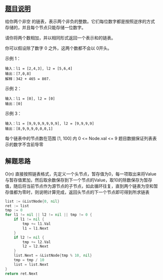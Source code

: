 ## [题目说明](https://leetcode.cn/problems/add-two-numbers/)

给你两个非空 的链表，表示两个非负的整数。它们每位数字都是按照逆序的方式存储的，并且每个节点只能存储一位数字。

请你将两个数相加，并以相同形式返回一个表示和的链表。

你可以假设除了数字 0 之外，这两个数都不会以 0开头。

示例 1：
```text
输入：l1 = [2,4,3], l2 = [5,6,4]
输出：[7,0,8]
解释：342 + 465 = 807.
```
示例 2：
```text
输入：l1 = [0], l2 = [0]
输出：[0]
```
示例 3：
```text
输入：l1 = [9,9,9,9,9,9,9], l2 = [9,9,9,9]
输出：[8,9,9,9,0,0,0,1]
```

每个链表中的节点数在范围 [1, 100] 内
0 <= Node.val <= 9
题目数据保证列表表示的数字不含前导零

## 解题思路

O(n) 直接按照链表格式，先定义一个头节点，暂存值为0，每一项取出来将Value与暂存值累加，然后取余数保存到下一个节点的Value，取10的除数保存为暂存值，随后将当前节点作为源节点的子节点，如此循环往复，直到两个链表为空和暂存值都为零时，则说明计算完成，返回头节点的下一个节点即可得到所求链表

```go
list := &ListNode{0, nil}
ret := list
tmp := 0
for l1 != nil || l2 != nil || tmp != 0 {
    if l1 != nil {
        tmp += l1.Val
        l1 = l1.Next
    }
    if l2 != nil {
        tmp += l2.Val
        l2 = l2.Next
    }
    list.Next = &ListNode{tmp % 10, nil}
    tmp = tmp / 10
    list = list.Next
}
return ret.Next
```